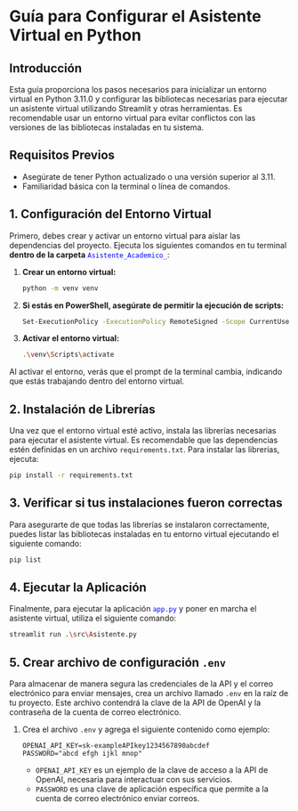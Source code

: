 # Guía para Configurar el Asistente Virtual en Python

## Introducción
Esta guía proporciona los pasos necesarios para inicializar un entorno virtual en Python 3.11.0 y configurar las bibliotecas necesarias para ejecutar un asistente virtual utilizando Streamlit y otras herramientas. Es recomendable usar un entorno virtual para evitar conflictos con las versiones de las bibliotecas instaladas en tu sistema.

## Requisitos Previos
- Asegúrate de tener Python actualizado o una versión superior al 3.11.
- Familiaridad básica con la terminal o línea de comandos.

## 1. Configuración del Entorno Virtual
Primero, debes crear y activar un entorno virtual para aislar las dependencias del proyecto. 
Ejecuta los siguientes comandos en tu terminal **dentro de la carpeta** <span style="color:blue">`Asistente_Academico_`</span>:



1. **Crear un entorno virtual:**
    ```bash
    python -m venv venv
    ```

2. **Si estás en PowerShell, asegúrate de permitir la ejecución de scripts:**
    ```bash
    Set-ExecutionPolicy -ExecutionPolicy RemoteSigned -Scope CurrentUser
    ```

3. **Activar el entorno virtual:**
    ```bash
    .\venv\Scripts\activate
    ```


Al activar el entorno, verás que el prompt de la terminal cambia, indicando que estás trabajando dentro del entorno virtual.

## 2. Instalación de Librerías
Una vez que el entorno virtual esté activo, instala las librerías necesarias para ejecutar el asistente virtual. Es recomendable que las dependencias estén definidas en un archivo `requirements.txt`. Para instalar las librerías, ejecuta:

```bash
pip install -r requirements.txt
```

## 3. Verificar si tus instalaciones fueron correctas

Para asegurarte de que todas las librerías se instalaron correctamente, puedes listar las bibliotecas instaladas en tu entorno virtual ejecutando el siguiente comando:

```bash
pip list
```

## 4. Ejecutar la Aplicación

Finalmente, para ejecutar la aplicación <span style="color:blue">`app.py`</span> y poner en marcha el asistente virtual, utiliza el siguiente comando:

```bash
streamlit run .\src\Asistente.py
```

## 5. Crear archivo de configuración `.env`

Para almacenar de manera segura las credenciales de la API y el correo electrónico para enviar mensajes, crea un archivo llamado `.env` en la raíz de tu proyecto. Este archivo contendrá la clave de la API de OpenAI y la contraseña de la cuenta de correo electrónico.

1. Crea el archivo `.env` y agrega el siguiente contenido como ejemplo:

    ```plaintext
    OPENAI_API_KEY=sk-exampleAPIkey1234567890abcdef
    PASSWORD="abcd efgh ijkl mnop"
    ```

   - `OPENAI_API_KEY` es un ejemplo de la clave de acceso a la API de OpenAI, necesaria para interactuar con sus servicios.
   - `PASSWORD` es una clave de aplicación específica que permite a la cuenta de correo electrónico enviar correos.



